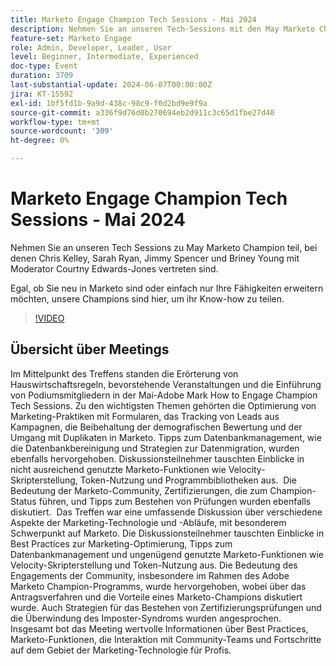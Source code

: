 ```yaml
---
title: Marketo Engage Champion Tech Sessions - Mai 2024
description: Nehmen Sie an unseren Tech-Sessions mit den May Marketo Champions teil, bei denen Chris Kelley, Sarah Ryan, Jimmy Spencer und Briney Young mit Moderator Courtny Edwards-Jones an der Reihe sind. Egal, ob Sie neu in Marketo sind oder einfach nur Ihre Fähigkeiten verbessern möchten, unsere Champions sind hier, um ihre Fachkenntnisse zu teilen.
feature-set: Marketo Engage
role: Admin, Developer, Leader, User
level: Beginner, Intermediate, Experienced
doc-type: Event
duration: 3709
last-substantial-update: 2024-06-07T00:00:00Z
jira: KT-15592
exl-id: 1bf5fd1b-9a9d-438c-98c9-f0d2bd9e9f9a
source-git-commit: a336f9d76d0b270694eb2d911c3c65d1fbe27d40
workflow-type: tm+mt
source-wordcount: '309'
ht-degree: 0%

---
```


# Marketo Engage Champion Tech Sessions - Mai 2024

Nehmen Sie an unseren Tech Sessions zu May Marketo Champion teil, bei denen Chris Kelley, Sarah Ryan, Jimmy Spencer und Briney Young mit Moderator Courtny Edwards-Jones vertreten sind.

Egal, ob Sie neu in Marketo sind oder einfach nur Ihre Fähigkeiten erweitern möchten, unsere Champions sind hier, um ihr Know-how zu teilen.

>[!VIDEO](https://video.tv.adobe.com/v/3429357/?learn=on)

## Übersicht über Meetings

Im Mittelpunkt des Treffens standen die Erörterung von Hauswirtschaftsregeln, bevorstehende Veranstaltungen und die Einführung von Podiumsmitgliedern in der Mai-Adobe Mark How to Engage Champion Tech Sessions. Zu den wichtigsten Themen gehörten die Optimierung von Marketing-Praktiken mit Formularen, das Tracking von Leads aus Kampagnen, die Beibehaltung der demografischen Bewertung und der Umgang mit Duplikaten in Marketo. Tipps zum Datenbankmanagement, wie die Datenbankbereinigung und Strategien zur Datenmigration, wurden ebenfalls hervorgehoben. Diskussionsteilnehmer tauschten Einblicke in nicht ausreichend genutzte Marketo-Funktionen wie Velocity-Skripterstellung, Token-Nutzung und Programmbibliotheken aus. &#x200B; Die Bedeutung der Marketo-Community, Zertifizierungen, die zum Champion-Status führen, und Tipps zum Bestehen von Prüfungen wurden ebenfalls diskutiert. &#x200B; Das Treffen war eine umfassende Diskussion über verschiedene Aspekte der Marketing-Technologie und -Abläufe, mit besonderem Schwerpunkt auf Marketo. Die Diskussionsteilnehmer tauschten Einblicke in Best Practices zur Marketing-Optimierung, Tipps zum Datenbankmanagement und ungenügend genutzte Marketo-Funktionen wie Velocity-Skripterstellung und Token-Nutzung aus. Die Bedeutung des Engagements der Community, insbesondere im Rahmen des Adobe Marketo Champion-Programms, wurde hervorgehoben, wobei über das Antragsverfahren und die Vorteile eines Marketo-Champions diskutiert wurde. Auch Strategien für das Bestehen von Zertifizierungsprüfungen und die Überwindung des Imposter-Syndroms wurden angesprochen. Insgesamt bot das Meeting wertvolle Informationen über Best Practices, Marketo-Funktionen, die Interaktion mit Community-Teams und Fortschritte auf dem Gebiet der Marketing-Technologie für Profis.
